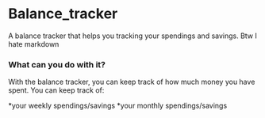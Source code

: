 Balance_tracker
================

A balance tracker that helps you tracking your spendings and savings.
Btw I hate markdown

### What can you do with it?


With the balance tracker, you can keep track of how much money you have spent. 
You can keep track of:

*your weekly spendings/savings
*your monthly spendings/savings